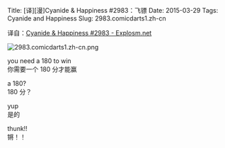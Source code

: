 Title: [译][漫]Cyanide & Happiness #2983：飞镖
Date: 2015-03-29
Tags: Cyanide and Happiness
Slug: 2983.comicdarts1.zh-cn

译自：[Cyanide & Happiness #2983 - Explosm.net](http://explosm.net/comics/2983/)


![2983.comicdarts1.zh-cn.png](/static/images/comics/2983.comicdarts1.zh-cn.png)




you need a 180 to win       
你需要一个 180 分才能赢

a 180?      
180 分？

yup     
是的

thunk!!     
锵！！